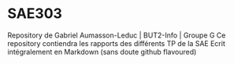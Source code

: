 # SAE303
Repository de Gabriel Aumasson-Leduc | BUT2-Info | Groupe G
Ce repository contiendra les rapports des différents TP de la SAE
Ecrit intégralement en Markdown (sans doute github flavoured)